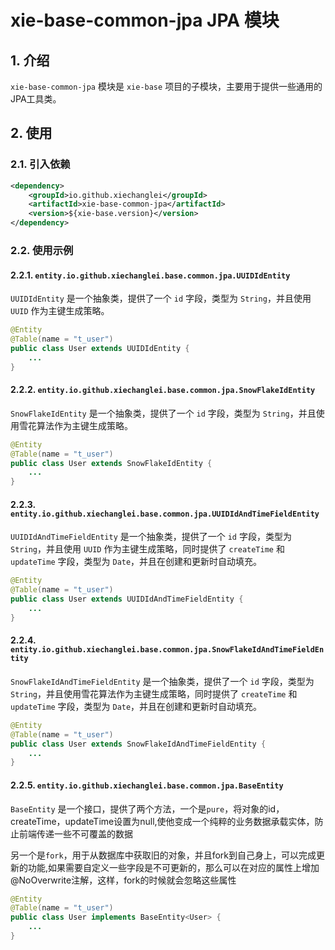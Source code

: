 # xie-base-common-jpa JPA 模块

## 1. 介绍

`xie-base-common-jpa` 模块是 `xie-base` 项目的子模块，主要用于提供一些通用的JPA工具类。

## 2. 使用

### 2.1. 引入依赖

```xml
<dependency>
    <groupId>io.github.xiechanglei</groupId>
    <artifactId>xie-base-common-jpa</artifactId>
    <version>${xie-base.version}</version>
</dependency>
```

### 2.2. 使用示例

#### 2.2.1. `entity.io.github.xiechanglei.base.common.jpa.UUIDIdEntity`

`UUIDIdEntity` 是一个抽象类，提供了一个 `id` 字段，类型为 `String`，并且使用 `UUID` 作为主键生成策略。

```java
@Entity
@Table(name = "t_user")
public class User extends UUIDIdEntity {
    ...
}
```

#### 2.2.2. `entity.io.github.xiechanglei.base.common.jpa.SnowFlakeIdEntity`

`SnowFlakeIdEntity` 是一个抽象类，提供了一个 `id` 字段，类型为 `String`，并且使用雪花算法作为主键生成策略。

```java
@Entity
@Table(name = "t_user")
public class User extends SnowFlakeIdEntity {
    ...
}
```

#### 2.2.3. `entity.io.github.xiechanglei.base.common.jpa.UUIDIdAndTimeFieldEntity`

`UUIDIdAndTimeFieldEntity` 是一个抽象类，提供了一个 `id` 字段，类型为 `String`，并且使用 `UUID` 作为主键生成策略，同时提供了 `createTime` 和 `updateTime` 字段，类型为 `Date`，并且在创建和更新时自动填充。

```java
@Entity
@Table(name = "t_user")
public class User extends UUIDIdAndTimeFieldEntity {
    ...
}
```

#### 2.2.4. `entity.io.github.xiechanglei.base.common.jpa.SnowFlakeIdAndTimeFieldEntity`

`SnowFlakeIdAndTimeFieldEntity` 是一个抽象类，提供了一个 `id` 字段，类型为 `String`，并且使用雪花算法作为主键生成策略，同时提供了 `createTime` 和 `updateTime` 字段，类型为 `Date`，并且在创建和更新时自动填充。

```java
@Entity
@Table(name = "t_user")
public class User extends SnowFlakeIdAndTimeFieldEntity {
    ...
}
```

#### 2.2.5. `entity.io.github.xiechanglei.base.common.jpa.BaseEntity`

`BaseEntity` 是一个接口，提供了两个方法，一个是`pure`，将对象的id，createTime，updateTime设置为null,使他变成一个纯粹的业务数据承载实体，防止前端传递一些不可覆盖的数据

另一个是`fork`，用于从数据库中获取旧的对象，并且fork到自己身上，可以完成更新的功能,如果需要自定义一些字段是不可更新的，那么可以在对应的属性上增加@NoOverwrite注解，这样，fork的时候就会忽略这些属性

```java
@Entity
@Table(name = "t_user")
public class User implements BaseEntity<User> {
    ...
}
```
